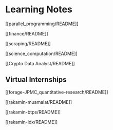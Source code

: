 # Learning Notes

[[parallel_programming/README]]

[[finance/README]]

[[scraping/README]]

[[science_computation/README]]

[[Crypto Data Analyst/README]]

## Virtual Internships

[[forage-JPMC_quantitative-research/README]]

[[rakamin-muamalat/README]]

[[rakamin-btps/README]]

[[rakamin-idx/README]]